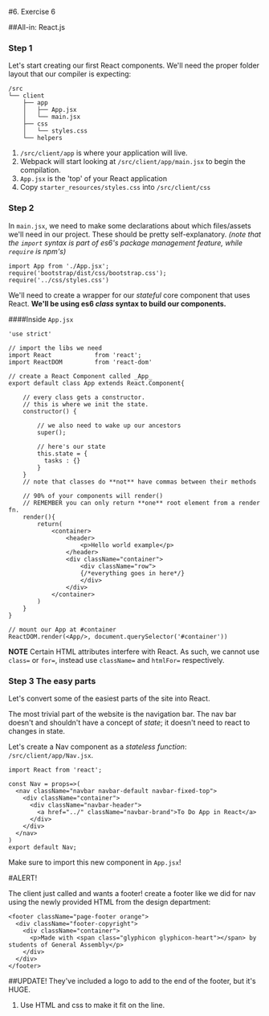 #6. Exercise 6 

##All-in: React.js

### Step 1 
Let's start creating our first React components. We'll need the proper folder layout that our compiler is expecting:

```
/src
└── client
    ├── app
    │   ├── App.jsx
    │   └── main.jsx
    ├── css
    │   └── styles.css
    └── helpers
```

  1. `/src/client/app` is where your application will live. 
  2. Webpack will start looking at `/src/client/app/main.jsx` to begin the compilation. 
  2. `App.jsx` is the 'top' of your React application
  3. Copy `starter_resources/styles.css` into `/src/client/css`

### Step 2

In `main.jsx`, we need to make some declarations about which files/assets we'll need in our project. These should be pretty self-explanatory. _(note that the `import` syntax is part of es6's package management feature, while `require` is npm's)_

```
import App from './App.jsx';
require('bootstrap/dist/css/bootstrap.css');
require('../css/styles.css')
```

We'll need to create a wrapper for our _stateful_ core component that uses React. **We'll be using es6 _class_ syntax to build our components.** 

####Inside `App.jsx` 
```
'use strict'

// import the libs we need
import React            from 'react';
import ReactDOM         from 'react-dom'

// create a React Component called _App_
export default class App extends React.Component{

    // every class gets a constructor.
    // this is where we init the state.
    constructor() {

        // we also need to wake up our ancestors
        super();

        // here's our state
        this.state = {
          tasks : {}
        }
    }
    // note that classes do **not** have commas between their methods

    // 90% of your components will render()
    // REMEMBER you can only return **one** root element from a render fn.
    render(){
        return(
            <container>
                <header>
                    <p>Hello world example</p>
                </header>
                <div className="container">
                    <div className="row">
                    {/*everything goes in here*/}
                    </div>
                </div>
            </container>
        )
    }
}

// mount our App at #container
ReactDOM.render(<App/>, document.querySelector('#container'))
```

**NOTE** Certain HTML attributes interfere with React. As such, we cannot use `class=` or `for=`, instead use `className=` and `htmlFor=` respectively.

### Step 3 The easy parts
Let's convert some of the easiest parts of the site into React.

The most trivial part of the website is the navigation bar. The nav bar doesn't and shouldn't have a concept of _state_; it doesn't need to react to changes in state. 

Let's create a Nav component as a _stateless function_: `/src/client/app/Nav.jsx`.

```
import React from 'react';

const Nav = props=>(
  <nav className="navbar navbar-default navbar-fixed-top">
    <div className="container">
      <div className="navbar-header">
        <a href="../" className="navbar-brand">To Do App in React</a>
      </div>
    </div>
  </nav>
)
export default Nav;
``` 

Make sure to import this new component in `App.jsx`!

#ALERT! 

The client just called and wants a footer! create a footer like we did for nav using the newly provided HTML from the design department:

```
<footer className="page-footer orange">
  <div className="footer-copyright">
    <div className="container">
      <p>Made with <span class="glyphicon glyphicon-heart"></span> by students of General Assembly</p>
    </div>
  </div>
</footer> 
```

##UPDATE! 
They've included a logo to add to the end of the footer, but it's HUGE. 

1. Use HTML and css to make it fit on the line.




